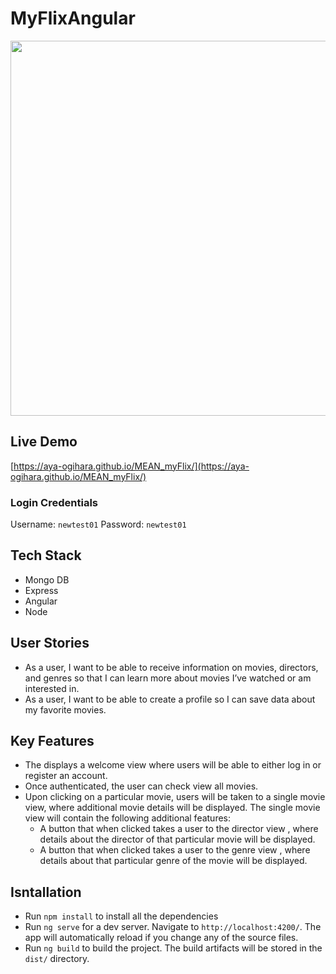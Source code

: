 # MyFlixAngular

<img align=top src="https://res.cloudinary.com/yaponka/image/upload/v1646276652/GitHub/MEAN_myFlix.jpg" width="600">

## Live Demo
[https://aya-ogihara.github.io/MEAN_myFlix/](https://aya-ogihara.github.io/MEAN_myFlix/)

### Login Credentials
Username: `newtest01`
Password: `newtest01`

## Tech Stack
* Mongo DB
* Express
* Angular
* Node

## User Stories
* As a user, I want to be able to receive information on movies, directors, and genres so that I
can learn more about movies I’ve watched or am interested in.
* As a user, I want to be able to create a profile so I can save data about my favorite movies.

## Key Features
* The displays a welcome view where users will be able to either log in or register an
account.
* Once authenticated, the user can check view all movies.
* Upon clicking on a particular movie, users will be taken to a single movie view, where
additional movie details will be displayed. The single movie view will contain the following
additional features:
  - A button that when clicked takes a user to the director view , where details about the
director of that particular movie will be displayed.
  - A button that when clicked takes a user to the genre view , where details about that
particular genre of the movie will be displayed.


## Isntallation
* Run `npm install` to install all the dependencies
* Run `ng serve` for a dev server. Navigate to `http://localhost:4200/`. The app will automatically reload if you change any of the source files.
* Run `ng build` to build the project. The build artifacts will be stored in the `dist/` directory.


